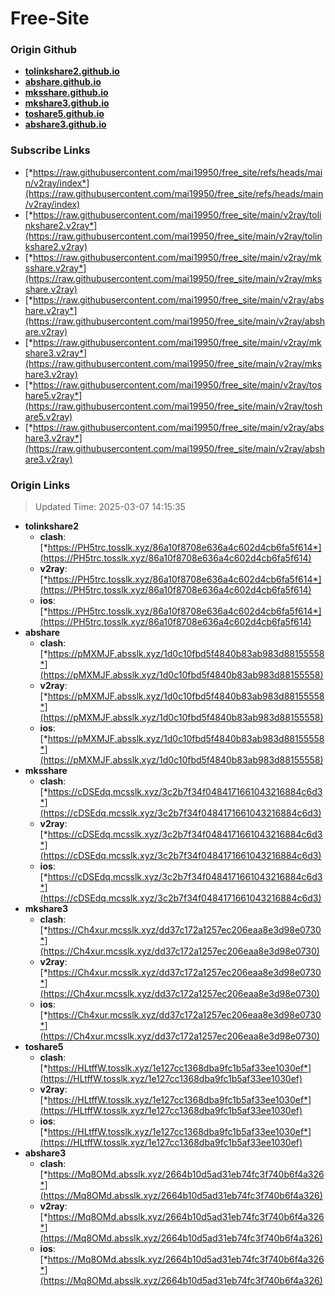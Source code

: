 # Free-Site

### Origin Github

- [**tolinkshare2.github.io**](https://github.com/tolinkshare2/tolinkshare2.github.io)
- [**abshare.github.io**](https://github.com/abshare/abshare.github.io)
- [**mksshare.github.io**](https://github.com/mksshare/mksshare.github.io)
- [**mkshare3.github.io**](https://github.com/mkshare3/mkshare3.github.io)
- [**toshare5.github.io**](https://github.com/toshare5/toshare5.github.io)
- [**abshare3.github.io**](https://github.com/abshare3/abshare3.github.io)

### Subscribe Links

- [*https://raw.githubusercontent.com/mai19950/free_site/refs/heads/main/v2ray/index*](https://raw.githubusercontent.com/mai19950/free_site/refs/heads/main/v2ray/index)
- [*https://raw.githubusercontent.com/mai19950/free_site/main/v2ray/tolinkshare2.v2ray*](https://raw.githubusercontent.com/mai19950/free_site/main/v2ray/tolinkshare2.v2ray)
- [*https://raw.githubusercontent.com/mai19950/free_site/main/v2ray/mksshare.v2ray*](https://raw.githubusercontent.com/mai19950/free_site/main/v2ray/mksshare.v2ray)
- [*https://raw.githubusercontent.com/mai19950/free_site/main/v2ray/abshare.v2ray*](https://raw.githubusercontent.com/mai19950/free_site/main/v2ray/abshare.v2ray)
- [*https://raw.githubusercontent.com/mai19950/free_site/main/v2ray/mkshare3.v2ray*](https://raw.githubusercontent.com/mai19950/free_site/main/v2ray/mkshare3.v2ray)
- [*https://raw.githubusercontent.com/mai19950/free_site/main/v2ray/toshare5.v2ray*](https://raw.githubusercontent.com/mai19950/free_site/main/v2ray/toshare5.v2ray)
- [*https://raw.githubusercontent.com/mai19950/free_site/main/v2ray/abshare3.v2ray*](https://raw.githubusercontent.com/mai19950/free_site/main/v2ray/abshare3.v2ray)

### Origin Links

> Updated Time: 2025-03-07 14:15:35

- **tolinkshare2**
  - **clash**: [*https://PH5trc.tosslk.xyz/86a10f8708e636a4c602d4cb6fa5f614*](https://PH5trc.tosslk.xyz/86a10f8708e636a4c602d4cb6fa5f614)
  - **v2ray**: [*https://PH5trc.tosslk.xyz/86a10f8708e636a4c602d4cb6fa5f614*](https://PH5trc.tosslk.xyz/86a10f8708e636a4c602d4cb6fa5f614)
  - **ios**: [*https://PH5trc.tosslk.xyz/86a10f8708e636a4c602d4cb6fa5f614*](https://PH5trc.tosslk.xyz/86a10f8708e636a4c602d4cb6fa5f614)
- **abshare**
  - **clash**: [*https://pMXMJF.absslk.xyz/1d0c10fbd5f4840b83ab983d88155558*](https://pMXMJF.absslk.xyz/1d0c10fbd5f4840b83ab983d88155558)
  - **v2ray**: [*https://pMXMJF.absslk.xyz/1d0c10fbd5f4840b83ab983d88155558*](https://pMXMJF.absslk.xyz/1d0c10fbd5f4840b83ab983d88155558)
  - **ios**: [*https://pMXMJF.absslk.xyz/1d0c10fbd5f4840b83ab983d88155558*](https://pMXMJF.absslk.xyz/1d0c10fbd5f4840b83ab983d88155558)
- **mksshare**
  - **clash**: [*https://cDSEdq.mcsslk.xyz/3c2b7f34f0484171661043216884c6d3*](https://cDSEdq.mcsslk.xyz/3c2b7f34f0484171661043216884c6d3)
  - **v2ray**: [*https://cDSEdq.mcsslk.xyz/3c2b7f34f0484171661043216884c6d3*](https://cDSEdq.mcsslk.xyz/3c2b7f34f0484171661043216884c6d3)
  - **ios**: [*https://cDSEdq.mcsslk.xyz/3c2b7f34f0484171661043216884c6d3*](https://cDSEdq.mcsslk.xyz/3c2b7f34f0484171661043216884c6d3)
- **mkshare3**
  - **clash**: [*https://Ch4xur.mcsslk.xyz/dd37c172a1257ec206eaa8e3d98e0730*](https://Ch4xur.mcsslk.xyz/dd37c172a1257ec206eaa8e3d98e0730)
  - **v2ray**: [*https://Ch4xur.mcsslk.xyz/dd37c172a1257ec206eaa8e3d98e0730*](https://Ch4xur.mcsslk.xyz/dd37c172a1257ec206eaa8e3d98e0730)
  - **ios**: [*https://Ch4xur.mcsslk.xyz/dd37c172a1257ec206eaa8e3d98e0730*](https://Ch4xur.mcsslk.xyz/dd37c172a1257ec206eaa8e3d98e0730)
- **toshare5**
  - **clash**: [*https://HLtffW.tosslk.xyz/1e127cc1368dba9fc1b5af33ee1030ef*](https://HLtffW.tosslk.xyz/1e127cc1368dba9fc1b5af33ee1030ef)
  - **v2ray**: [*https://HLtffW.tosslk.xyz/1e127cc1368dba9fc1b5af33ee1030ef*](https://HLtffW.tosslk.xyz/1e127cc1368dba9fc1b5af33ee1030ef)
  - **ios**: [*https://HLtffW.tosslk.xyz/1e127cc1368dba9fc1b5af33ee1030ef*](https://HLtffW.tosslk.xyz/1e127cc1368dba9fc1b5af33ee1030ef)
- **abshare3**
  - **clash**: [*https://Mq8OMd.absslk.xyz/2664b10d5ad31eb74fc3f740b6f4a326*](https://Mq8OMd.absslk.xyz/2664b10d5ad31eb74fc3f740b6f4a326)
  - **v2ray**: [*https://Mq8OMd.absslk.xyz/2664b10d5ad31eb74fc3f740b6f4a326*](https://Mq8OMd.absslk.xyz/2664b10d5ad31eb74fc3f740b6f4a326)
  - **ios**: [*https://Mq8OMd.absslk.xyz/2664b10d5ad31eb74fc3f740b6f4a326*](https://Mq8OMd.absslk.xyz/2664b10d5ad31eb74fc3f740b6f4a326)
